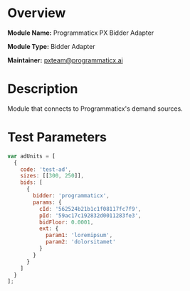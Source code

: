 # Overview

**Module Name:** Programmaticx PX Bidder Adapter

**Module Type:** Bidder Adapter

**Maintainer:** pxteam@programmaticx.ai

# Description

Module that connects to Programmaticx's demand sources.

# Test Parameters
```js
var adUnits = [
  {
    code: 'test-ad',
    sizes: [[300, 250]],
    bids: [
      {
        bidder: 'programmaticx',
        params: {
          cId: '562524b21b1c1f08117fc7f9',
          pId: '59ac17c192832d0011283fe3',
          bidFloor: 0.0001,
          ext: {
            param1: 'loremipsum',
            param2: 'dolorsitamet'
          }
        }
      }
    ]
  }
];
```

